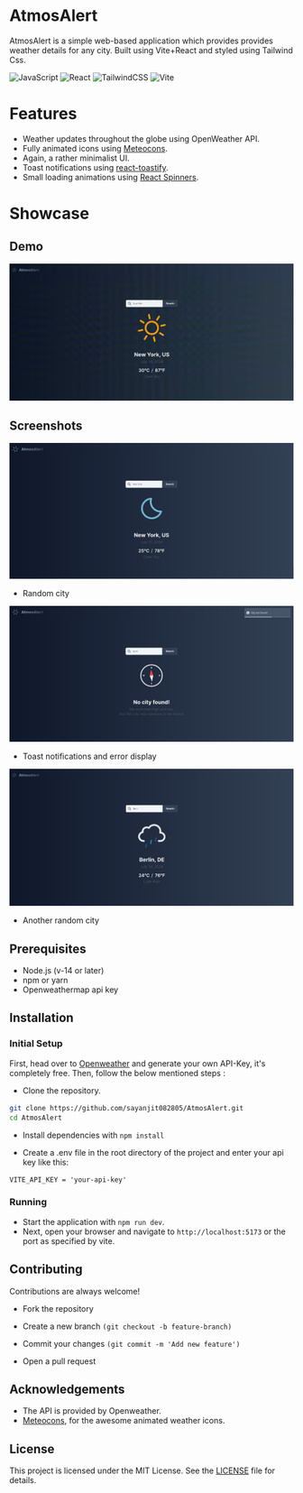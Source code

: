 # AtmosAlert

AtmosAlert is a simple web-based application which provides provides weather details for any city. Built using Vite+React and styled using Tailwind Css.

![JavaScript](https://img.shields.io/badge/javascript-1E293B.svg?style=for-the-badge&logo=javascript&logoColor=%23F7DF1E)
![React](https://img.shields.io/badge/react-374151.svg?style=for-the-badge&logo=react&logoColor=%2361DAFB)
![TailwindCSS](https://img.shields.io/badge/Tailwind-CBD5E1.svg?style=for-the-badge&logo=tailwind-css&logoColor=38bdf8)
![Vite](https://img.shields.io/badge/Vite-9333EA.svg?style=for-the-badge&logo=vite&logoColor=fff)

# Features

- Weather updates throughout the globe using OpenWeather API.
- Fully animated icons using [Meteocons](https://bas.dev/work/meteocons).
- Again, a rather minimalist UI.
- Toast notifications using [react-toastify](https://fkhadra.github.io/react-toastify/introduction/).
- Small loading animations using [React Spinners](https://mhnpd.github.io/react-loader-spinner/).

# Showcase

## Demo

![](https://raw.githubusercontent.com/sayanjit082805/AtmosAlert/main/demo/demo.gif)

## Screenshots

![](https://raw.githubusercontent.com/sayanjit082805/AtmosAlert/main/demo/ss3.png)

- Random city

![](https://raw.githubusercontent.com/sayanjit082805/AtmosAlert/main/demo/ss2.png)

- Toast notifications and error display

![](https://raw.githubusercontent.com/sayanjit082805/AtmosAlert/main/demo/ss1.png)

- Another random city

## Prerequisites

- Node.js (v-14 or later)
- npm or yarn
- Openweathermap api key

## Installation

### Initial Setup

First, head over to [Openweather](https://openweathermap.org/appid) and generate your own API-Key, it's completely free. Then, follow the below mentioned steps :

- Clone the repository.

```bash
git clone https://github.com/sayanjit082805/AtmosAlert.git
cd AtmosAlert
```

- Install dependencies with `npm install`

- Create a .env file in the root directory of the project and enter your api key like this:

```
VITE_API_KEY = 'your-api-key'
```

### Running

- Start the application with `npm run dev`.
- Next, open your browser and navigate to `http://localhost:5173` or the port as specified by vite.

## Contributing

Contributions are always welcome!

- Fork the repository

- Create a new branch `(git checkout -b feature-branch)`

- Commit your changes `(git commit -m 'Add new feature')`

- Open a pull request

## Acknowledgements

- The API is provided by Openweather.
- [Meteocons](https://bas.dev/meteocons), for the awesome animated weather icons.

## License

This project is licensed under the MIT License. See the [LICENSE](LICENSE) file for details.
